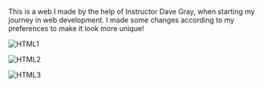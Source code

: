 This is a web I made by the help of Instructor Dave Gray, when starting my journey in web development. 
I made some changes according to my preferences to make it look more unique!

![HTML1](https://github.com/jwben1/HTML5/assets/132217074/9941e99c-bcdd-472b-bba9-0791cf000924)

![HTML2](https://github.com/jwben1/HTML5/assets/132217074/76f7579e-357c-4879-9805-7542bbb6308d)

![HTML3](https://github.com/jwben1/HTML5/assets/132217074/65316e80-0778-44f7-8242-732cbdc82284)
